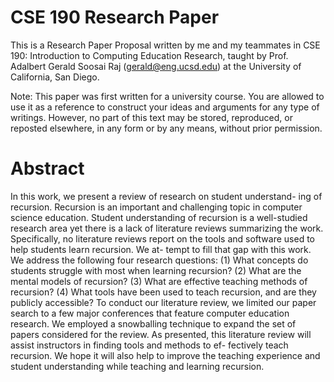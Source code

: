 # CSE 190 Research Paper
This is a Research Paper Proposal written by me and my teammates in CSE 190: Introduction to Computing Education Research, taught by Prof. Adalbert Gerald Soosai Raj (gerald@eng.ucsd.edu) at the University of California, San Diego. 

Note: This paper was first written for a university course. You are allowed to use it as a reference to construct your ideas and arguments for any type of writings. However, no part of this text may be stored, reproduced, or reposted elsewhere, in any form or by any means, without prior permission.

# Abstract
In this work, we present a review of research on student understand- ing of recursion. Recursion is an important and challenging topic in computer science education. Student understanding of recursion is a well-studied research area yet there is a lack of literature reviews summarizing the work. Specifically, no literature reviews report on the tools and software used to help students learn recursion. We at- tempt to fill that gap with this work. We address the following four research questions: (1) What concepts do students struggle with most when learning recursion? (2) What are the mental models of recursion? (3) What are effective teaching methods of recursion? (4) What tools have been used to teach recursion, and are they publicly accessible? To conduct our literature review, we limited our paper search to a few major conferences that feature computer education research. We employed a snowballing technique to expand the set of papers considered for the review. As presented, this literature review will assist instructors in finding tools and methods to ef- fectively teach recursion. We hope it will also help to improve the teaching experience and student understanding while teaching and learning recursion.
